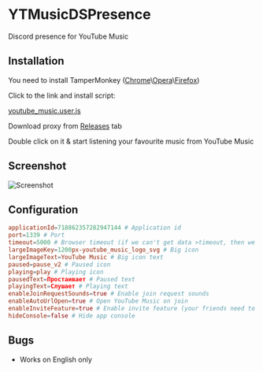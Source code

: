 # YTMusicDSPresence

Discord presence for YouTube Music

## Installation

You need to install TamperMonkey ([Chrome](https://chrome.google.com/webstore/detail/tampermonkey/dhdgffkkebhmkfjojejmpbldmpobfkfo)\\[Opera](https://addons.opera.com/ru/extensions/details/tampermonkey-beta)\\[Firefox](https://addons.mozilla.org/ru/firefox/addon/tampermonkey/))

Click to the link and install script:

[youtube_music.user.js](https://raw.githubusercontent.com/Radolyn/YTMusicDSPresence/master/youtube_music.user.js)

Download proxy from [Releases](https://github.com/Radolyn/YTMusicDSPresence/releases) tab

Double click on it & start listening your favourite music from YouTube Music

## Screenshot

![Screenshot](https://radolyn.com/shared/youtube_music.png)

## Configuration

```conf
applicationId=718862357282947144 # Application id
port=1339 # Port
timeout=5000 # Browser timeout (if we can't get data >timeout, then we're cleaning rich presence)
largeImageKey=1200px-youtube_music_logo_svg # Big icon
largeImageText=YouTube Music # Big icon text
paused=pause_v2 # Paused icon
playing=play # Playing icon
pausedText=Простаивает # Paused text
playingText=Слушает # Playing text
enableJoinRequestSounds=true # Enable join request sounds
enableAutoUrlOpen=true # Open YouTube Music on join
enableInviteFeature=true # Enable invite feature (your friends need to download this app too)
hideConsole=false # Hide app console
```

## Bugs

- Works on English only
